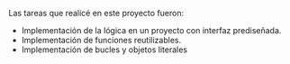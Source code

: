 Las tareas que realicé en este proyecto fueron:

- Implementación de la lógica en un proyecto con interfaz prediseñada. 
- Implementación de funciones reutilizables.
- Implementación de bucles y objetos literales
